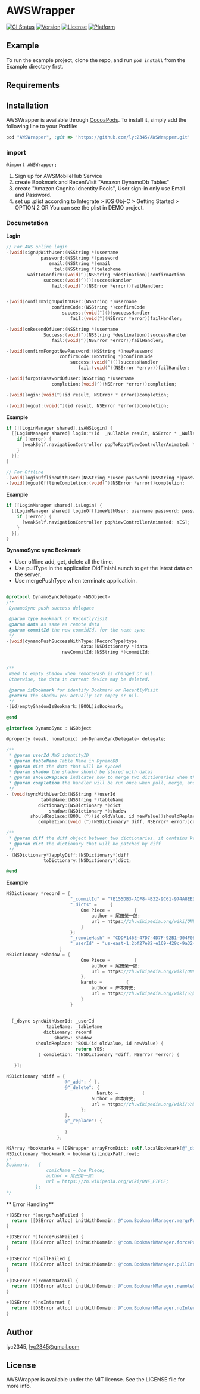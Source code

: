 # AWSWrapper

[![CI Status](http://img.shields.io/travis/lyc2345/AWSWrapper.svg?style=flat)](https://travis-ci.org/lyc2345/AWSWrapper)
[![Version](https://img.shields.io/cocoapods/v/AWSWrapper.svg?style=flat)](http://cocoapods.org/pods/AWSWrapper)
[![License](https://img.shields.io/cocoapods/l/AWSWrapper.svg?style=flat)](http://cocoapods.org/pods/AWSWrapper)
[![Platform](https://img.shields.io/cocoapods/p/AWSWrapper.svg?style=flat)](http://cocoapods.org/pods/AWSWrapper)

## Example

To run the example project, clone the repo, and run `pod install` from the Example directory first.

## Requirements

## Installation

AWSWrapper is available through [CocoaPods](http://cocoapods.org). To install
it, simply add the following line to your Podfile:

```ruby
pod "AWSWrapper", :git => 'https://github.com/lyc2345/AWSWrapper.git'
```

### import
```
@import AWSWrapper;
```

1. Sign up for AWSMobileHub Service
2. create Bookmark and RecentVisit "Amazon DynamoDb Tables" 
3. create "Amazon Cognito Idnentity Pools", User sign-in only use Email and Password. 
4. set up .plist according to Integrate > iOS Obj-C > Getting Started > OPTION 2
   OR You can see the plist in DEMO project.

### Documetation
**Login**

```objective-c
// For AWS online login
-(void)signUpWithUser:(NSString *)username
             password:(NSString *)password
                email:(NSString *)email
                  tel:(NSString *)telephone
        waitToConfirm:(void(^)(NSString *destination))confirmAction
              success:(void(^)())successHandler
                 fail:(void(^)(NSError *error))failHandler;


-(void)confirmSignUpWithUser:(NSString *)username
                 confirmCode:(NSString *)confirmCode
                     success:(void(^)())successHandler
                        fail:(void(^)(NSError *error))failHandler;

-(void)onResendOfUser:(NSString *)username
              Success:(void(^)(NSString *destination))successHandler
                 fail:(void(^)(NSError *error))failHandler;

-(void)confirmForgotNewPassword:(NSString *)newPassword
                    confirmCode:(NSString *)confirmCode
                        success:(void(^)())successHandler
                           fail:(void(^)(NSError *error))failHandler;

-(void)forgotPasswordOfUser:(NSString *)username
                 completion:(void(^)(NSError *error))completion;

-(void)login:(void(^)(id result, NSError * error))completion;

-(void)logout:(void(^)(id result, NSError *error))completion;
```

**Example**

```objective-c
if (![LoginManager shared].isAWSLogin) {
  [[LoginManager shared] login:^(id  _Nullable result, NSError * _Nullable error) {			
    if (!error) {
      [weakSelf.navigationController popToRootViewControllerAnimated: YES];
    }			
  }];
}
```

```objective-c
// For Offline
-(void)loginOfflineWithUser:(NSString *)user password:(NSString *)password completion:(void(^)(NSError *error))completion;
-(void)logoutOfflineCompletion:(void(^)(NSError *error))completion;
```


**Example**

```objective-c
if ([LoginManager shared].isLogin) {
  [[LoginManager shared] loginOfflineWithUser: username password: password completion:^(NSError *error) {
    if (!error) {
      [weakSelf.navigationController popViewControllerAnimated: YES];
    }
  }];
}

```

**DynamoSync sync Bookmark**

* User offline add, get, delete all the time.
* Use pullType in the application DidFinishLaunch to get the latest data on the server.
* Use mergePushType when terminate applicatioin.


```objective-c

@protocol DynamoSyncDelegate <NSObject>
/**
 DynamoSync push success delegate

 @param type Bookmark or RecentlyVisit
 @param data as same as remote data
 @param commitId the new commidId, for the next sync
 */
-(void)dynamoPushSuccessWithType:(RecordType)type
                            data:(NSDictionary *)data
                     newCommitId:(NSString *)commitId;


/**
 Need to empty shadow when remoteHash is changed or nil.
 Otherwise, the data in current device may be deleted.

 @param isBookmark for identify Bookmark or RecentlyVisit
 @return the shadow you actually set empty or nil.
 */
-(id)emptyShadowIsBookmark:(BOOL)isBookmark;

@end

@interface DynamoSync : NSObject

@property (weak, nonatomic) id<DynamoSyncDelegate> delegate;

/**
 * @param userId AWS identityID
 * @param tableName Table Name in DynamoDB
 * @param dict the data that will be synced
 * @param shadow the shadow should be stored with datas
 * @param shouldReplace indicates how to merge two dictionaries when they have same key but different values
 * @param completion the handler will be run once when pull, merge, and push operations are finished.
 */
- (void)syncWithUserId:(NSString *)userId
             tableName:(NSString *)tableName
            dictionary:(NSDictionary *)dict
                shadow:(NSDictionary *)shadow
         shouldReplace:(BOOL (^)(id oldValue, id newValue))shouldReplace
            completion:(void (^)(NSDictionary* diff, NSError* error))completion;

/**
 * @param diff the diff object between two dictionaries. it contains keys ("add", "delete", "replace")
 * @param dict the dictionary that will be patched by diff
 */
- (NSDictionary*)applyDiff:(NSDictionary*)diff
              toDictionary:(NSDictionary*)dict;

@end
```

**Example**


```objective-c
NSDictionary *record = {
                        "_commitId" = "7E155DB3-ACF8-4B32-9C61-974A8EED985D-38221-0000271ECA47394B";
                        "_dicts" =     {
                            One Piece =         {
                                author = 尾田榮一郎;
                                url = https://zh.wikipedia.org/wiki/ONE_PIECE;
                            }
                        };
                        "_remoteHash" = "CDDF146E-47D7-4D7F-92B1-904F0BEF3D19-38221-0000271ECA473DE5";
                        "_userId" = "us-east-1:2bf27e82-e169-429c-9a32-deebf6570eb8";
                    }
NSDictionary *shadow = {
                            One Piece =         {
                                author = 尾田榮一郎;
                                url = https://zh.wikipedia.org/wiki/ONE_PIECE;
                            },
                            Naruto =         {
                                author = 岸本齊史;
                                url = https://zh.wikipedia.org/wiki/火影忍者;
                            }
                        }
                    
  
  [_dsync syncWithUserId: _userId
               tableName: _tableName
              dictionary: record
                  shadow: shadow
           shouldReplace: ^BOOL(id oldValue, id newValue) {
                          return YES;
            } completion: ^(NSDictionary *diff, NSError *error) {
    
   }];

```

```objective-c
NSDictionary *diff = {
                      @"_add": { },
                      @"_delete": {
                                  Naruto =         {
                                author = 岸本齊史;
                                url = https://zh.wikipedia.org/wiki/火影忍者;
                            };
                      },
                      @"_replace": {
                      
                      }
                   };
```


```objective-c
NSArray *bookmarks = [DSWrapper arrayFromDict: self.localBookmark[@"_dicts"]];
NSDictionary *bookmark = bookmarks[indexPath.row];
/*
Bookmark:   {
               comicName = One Piece;
               author = 尾田榮一郎;
               url = https://zh.wikipedia.org/wiki/ONE_PIECE;
           };
*/

```

** Error Handling**


```objective-c
+(DSError *)mergePushFailed {
  return [[DSError alloc] initWithDomain: @"com.BookmarkManager.mergrPushError" code: 1 userInfo: nil];
}

+(DSError *)forcePushFailed {
  return [[DSError alloc] initWithDomain: @"com.BookmarkManager.forcePushConflict" code: 2 userInfo: nil];
}

+(DSError *)pullFailed {
  return [[DSError alloc] initWithDomain: @"com.BookmarkManager.pullError" code: 3 userInfo: nil];
}

+(DSError *)remoteDataNil {
  return [[DSError alloc] initWithDomain: @"com.BookmarkManager.remoteDataNil" code: 4 userInfo: nil];
}

+(DSError *)noInternet {
  return [[DSError alloc] initWithDomain: @"com.BookmarkManager.noInternet" code: 5 userInfo: nil];
}

```


## Author

lyc2345, lyc2345@gmail.com

## License

AWSWrapper is available under the MIT license. See the LICENSE file for more info.

